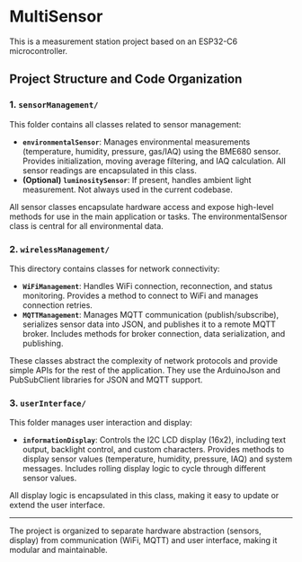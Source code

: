 # MultiSensor

This is a measurement station project based on an ESP32-C6 microcontroller.

## Project Structure and Code Organization

### 1. `sensorManagement/`
This folder contains all classes related to sensor management:
- **`environmentalSensor`**: Manages environmental measurements (temperature, humidity, pressure, gas/IAQ) using the BME680 sensor. Provides initialization, moving average filtering, and IAQ calculation. All sensor readings are encapsulated in this class.
- **(Optional) `luminositySensor`**: If present, handles ambient light measurement. Not always used in the current codebase.

All sensor classes encapsulate hardware access and expose high-level methods for use in the main application or tasks. The environmentalSensor class is central for all environmental data.

### 2. `wirelessManagement/`
This directory contains classes for network connectivity:
- **`WiFiManagement`**: Handles WiFi connection, reconnection, and status monitoring. Provides a method to connect to WiFi and manages connection retries.
- **`MQTTManagement`**: Manages MQTT communication (publish/subscribe), serializes sensor data into JSON, and publishes it to a remote MQTT broker. Includes methods for broker connection, data serialization, and publishing.

These classes abstract the complexity of network protocols and provide simple APIs for the rest of the application. They use the ArduinoJson and PubSubClient libraries for JSON and MQTT support.

### 3. `userInterface/`
This folder manages user interaction and display:
- **`informationDisplay`**: Controls the I2C LCD display (16x2), including text output, backlight control, and custom characters. Provides methods to display sensor values (temperature, humidity, pressure, IAQ) and system messages. Includes rolling display logic to cycle through different sensor values.

All display logic is encapsulated in this class, making it easy to update or extend the user interface.

---

The project is organized to separate hardware abstraction (sensors, display) from communication (WiFi, MQTT) and user interface, making it modular and maintainable.
